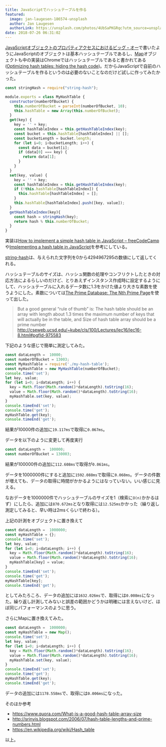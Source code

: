 ```yaml
---
title: JavaScriptでハッシュテーブルを作る
featured:
  image: jan-laugesen-186574-unsplash
  author: Jan Laugesen
  authorLink: https://unsplash.com/photos/4UbSaPKGRqc?utm_source=unsplash&utm_medium=referral&utm_content=creditCopyText
date: 2018-07-26 06:31:02
---
```

[JavaScriptオブジェクトのプロパティアクセスにおけるビッグ・オー](https://memolog.org/2018/javascript-property-access-big-o.html)で書いたようにJavaScriptのオブジェクトは基本ハッシュテーブルであるし、[Map](https://developer.mozilla.org/ja/docs/Web/JavaScript/Reference/Global_Objects/Map)オブジェクトも中の実装はChromeではハッシュテーブルであると書かれてある([Optimizing hash tables: hiding the hash code](https://v8project.blogspot.com/2018/01/hash-code.html))。だからJavaScriptで自前のハッシュテーブルを作るというのは必要のないことなのだけど試しに作ってみたかった。<!-- more -->

```javascript
const stringHash = require("string-hash");

module.exports = class MyHashTable {
  constructor(numberOfBucket) {
    this.numberOfBucket = parseInt(numberOfBucket, 10);
    this.hashTable = new Array(this.numberOfBucket);
  }
  get(key) {
    key = '' + key;
    const hashTableIndex = this.getHashTableIndex(key);
    const bucket = this.hashTable[hashTableIndex] || [];
    const bucketLength = bucket.length;
    for (let i=0; i<bucketLength; i++) {
      const data = bucket[i];
      if (data[0] === key) {
        return data[1];
      }
    }
  }
  set(key, value) {
    key = '' + key;
    const hashTableIndex = this.getHashTableIndex(key);
    if (!this.hashTable[hashTableIndex]) {
      this.hashTable[hashTableIndex] = [];
    }
    this.hashTable[hashTableIndex].push([key, value]);
  }
  getHashTableIndex(key){
    const hash = stringHash(key);
    return hash % this.numberOfBucket;
  }
}
```

実装は[How to implement a simple hash table in JavaScript – freeCodeCamp](https://medium.freecodecamp.org/how-to-implement-a-simple-hash-table-in-javascript-cb3b9c1f2997)や[Implementing a hash table in JavaScript](http://www.mattzeunert.com/2017/02/01/implementing-a-hash-table-in-javascript.html)を参考にしている。

[string-hash](https://github.com/darkskyapp/string-hash)は、与えられた文字列を0から4294967295の数値にして返してくれる。

ハッシュテーブルのサイズは、ハッシュ関数の処理やコンフリクトしたときの対応方法によるらしいのだけど、とりあえずインスタンス作成時に設定するようにして、ハッシュテーブルに入れるデータ数に1.3をかけた値より大きな素数を使うようにした。素数については[The Prime Database: The Nth Prime Page](https://primes.utm.edu/nthprime/index.php#nth)を使って出した。

> But a good general “rule of thumb” is:
The hash table should be an array with length about 1.3 times the maximum number of keys that will actually be in the table, and
Size of hash table array should be a prime number
http://cseweb.ucsd.edu/~kube/cls/100/Lectures/lec16/lec16-8.html#pgfId-975583

下記のような感じで簡単に測定してみた。
```javascript
const dataLength =  10000;
const numberOfBucket = 13003;
const MyHashTable = require('./my-hash-table');
const myHashTable = new MyHashTable(numberOfBucket);
console.time('set');
let key, value;
for (let i=0; i<dataLength; i++) {
  key = Math.floor(Math.random()*dataLength).toString(16);
  value = Math.floor(Math.random()*dataLength).toString(16);
  myHashTable.set(key, value);
}
console.timeEnd('set');
console.time('get');
myHashTable.get(key);
console.timeEnd('get');
```

結果が10000件の追加に`19.117ms`で取得に`0.067ms`。

データを以下のように変更して再度実行
```javascript
const dataLength =  100000;
const numberOfBucket = 130003;
```

結果が100000件の追加に`112.608ms`で取得が`0.061ms`。

データを1000000件にすると追加に`1592.088ms`で取得に`0.068ms`。データの件数が増えても、データの取得に時間がかかるようにはなっていない。いい感じに見える。

なおデータを1000000件でハッシュテーブルのサイズを1（検索に`O(n)`かかるはず）にしたら、追加には`870.672ms`となり取得には`12.525ms`かかった（繰り返し測定してみると、早い時は2msくらいで終わる）。

上記の計測をオブジェクトに置き換えて
```javascript
const dataLength =  1000000;
const myHashTable = {};
console.time('set');
let key, value;
for (let i=0; i<dataLength; i++) {
  key = Math.floor(Math.random()*dataLength).toString(16);
  value = Math.floor(Math.random()*dataLength).toString(16);
  myHashTable[key] = value;
}
console.timeEnd('set');
console.time('get');
myHashTable[key];
console.timeEnd('get');
```
としてみたろころ、データの追加には`1632.026ms`で、取得には`0.008ms`になった。繰り返し計測してみないと誤差の範囲かどうかは明確には言えないけど、ほぼ同じパフォーマンスのように思う。

さらにMapに置き換えてみた。
```javascript
const dataLength =  1000000;
const myHashTable = new Map();
console.time('set');
let key, value;
for (let i=0; i<dataLength; i++) {
  key = Math.floor(Math.random()*dataLength).toString(16);
  value = Math.floor(Math.random()*dataLength).toString(16);
  myHashTable.set(key, value);
}
console.timeEnd('set');
console.time('get');
myHashTable.get(key);
console.timeEnd('get');
```

データの追加には`1178.558ms`で、取得には`0.006ms`になった。

そのほか参考
* https://www.quora.com/What-is-a-good-hash-table-array-size
* http://srinvis.blogspot.com/2006/07/hash-table-lengths-and-prime-numbers.html
* https://en.wikipedia.org/wiki/Hash_table

以上。
